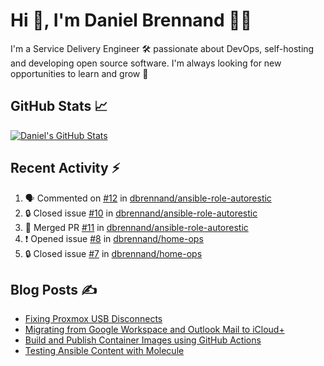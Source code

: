 # Hi 👋, I'm Daniel Brennand 👨‍💻

I'm a Service Delivery Engineer 🛠 passionate about DevOps, self-hosting and developing open source software. I'm always looking for new opportunities to learn and grow 🌱

## GitHub Stats 📈

[![Daniel's GitHub Stats](https://github-readme-stats-dbrennand.vercel.app/api?username=dbrennand&show_icons=true&count_private=true&hide_border=true&theme=dark)](https://github.com/anuraghazra/github-readme-stats)

## Recent Activity ⚡

<!--START_SECTION:activity-->
1. 🗣 Commented on [#12](https://github.com/dbrennand/ansible-role-autorestic/issues/12#issuecomment-1976517489) in [dbrennand/ansible-role-autorestic](https://github.com/dbrennand/ansible-role-autorestic)
2. 🔒 Closed issue [#10](https://github.com/dbrennand/ansible-role-autorestic/issues/10) in [dbrennand/ansible-role-autorestic](https://github.com/dbrennand/ansible-role-autorestic)
3. 🎉 Merged PR [#11](https://github.com/dbrennand/ansible-role-autorestic/pull/11) in [dbrennand/ansible-role-autorestic](https://github.com/dbrennand/ansible-role-autorestic)
4. ❗ Opened issue [#8](https://github.com/dbrennand/home-ops/issues/8) in [dbrennand/home-ops](https://github.com/dbrennand/home-ops)
5. 🔒 Closed issue [#7](https://github.com/dbrennand/home-ops/issues/7) in [dbrennand/home-ops](https://github.com/dbrennand/home-ops)
<!--END_SECTION:activity-->

## Blog Posts ✍

<!-- BLOG-POST-LIST:START -->
- [Fixing Proxmox USB Disconnects](https://danielbrennand.com/blog/proxmox-fix-usb-disconnect/)
- [Migrating from Google Workspace and Outlook Mail to iCloud+](https://danielbrennand.com/blog/google-outlook-to-icloud+/)
- [Build and Publish Container Images using GitHub Actions](https://danielbrennand.com/blog/build-and-publish-container-image-gha/)
- [Testing Ansible Content with Molecule](https://danielbrennand.com/blog/testing-ansible-content/)
<!-- BLOG-POST-LIST:END -->
